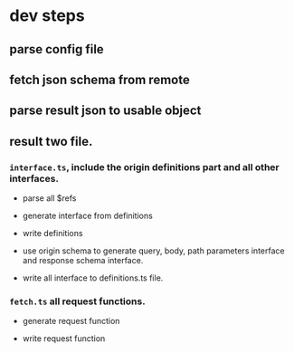 # dev steps

## parse config file

## fetch json schema from remote

## parse result json to usable object

## result two file.

### `interface.ts`, include the origin definitions part and all other interfaces.

* parse all $refs

* generate interface from definitions 

* write definitions

* use origin schema to generate query, body, path parameters interface and response schema interface.

* write all interface to definitions.ts file.

### `fetch.ts` all request functions.

* generate request function

* write request function
